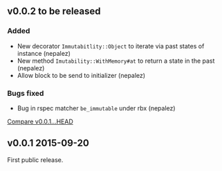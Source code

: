 ## v0.0.2 to be released

### Added

- New decorator `Immutabitlity::Object` to iterate via past states of instance (nepalez)
- New method `Imutability::WithMemory#at` to return a state in the past (nepalez)
- Allow block to be send to initializer (nepalez)

### Bugs fixed

- Bug in rspec matcher `be_immutable` under rbx (nepalez)

[Compare v0.0.1...HEAD](https://github.com/nepalez/immutability/compare/v0.0.1...HEAD)

## v0.0.1 2015-09-20

First public release.
